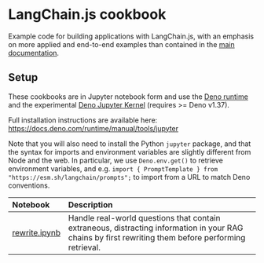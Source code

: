 # LangChain.js cookbook

Example code for building applications with LangChain.js, with an emphasis on more applied and end-to-end examples than contained in the [main documentation](https://js.langchain.com).

## Setup

These cookbooks are in Jupyter notebook form and use the [Deno runtime](https://deno.com) and the experimental [Deno Jupyter Kernel](https://deno.com/blog/v1.37) (requires >= Deno v1.37).

Full installation instructions are available here: https://docs.deno.com/runtime/manual/tools/jupyter

Note that you will also need to install the Python `jupyter` package, and that the syntax for imports and environment variables are slightly different from Node and the web. In particular, we use `Deno.env.get()` to retrieve environment variables, and e.g. `import { PromptTemplate } from "https://esm.sh/langchain/prompts";` to import from a URL to match Deno conventions.

Notebook | Description
:- | :-
[rewrite.ipynb](https://github.com/langchain-ai/langchainjs/tree/master/cookbook/rewrite.ipynb) | Handle real-world questions that contain extraneous, distracting information in your RAG chains by first rewriting them before performing retrieval.